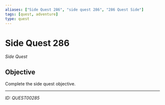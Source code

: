 ```yaml
---
aliases: ["Side Quest 286", "side quest 286", "286 Quest Side"]
tags: [quest, adventure]
type: quest
---
```


# Side Quest 286

*Side Quest*

## Objective
Complete the side quest objective.

---
*ID: QUEST00285*